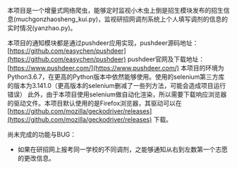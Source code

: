 本项目是一个增量式网络爬虫，能够定时监视小木虫上倒是招生模块发布的招生信息(muchgonzhaosheng_kui.py)，监视研招网调剂系统上个人填写调剂的信息的实时情况(yanzhao.py)。

本项目的通知模块都是通过pushdeer应用实现，pushdeer源码地址：[https://github.com/easychen/pushdeer](https://github.com/easychen/pushdeer) pushdeer官网及下载地址：[https://www.pushdeer.com/](https://www.pushdeer.com/)
本项目的环境为Python3.6.7，在更高的Python版本中依然能够使用。使用的selenium第三方库的版本为3.141.0（更高版本的selenium删减了一些列方法，可能会造成项目运行错误）
此外，由于本项目使用selenium做自动化渲染，所以需要下载响应浏览器的驱动文件。本项目默认使用的是Firefox浏览器，其驱动可以在[https://github.com/mozilla/geckodriver/releases](https://github.com/mozilla/geckodriver/releases) 下载。

尚未完成的功能与BUG：

* 如果在研招网上报考同一学校的不同调剂，之能够通知从右到左数第一个志愿的更改信息。
